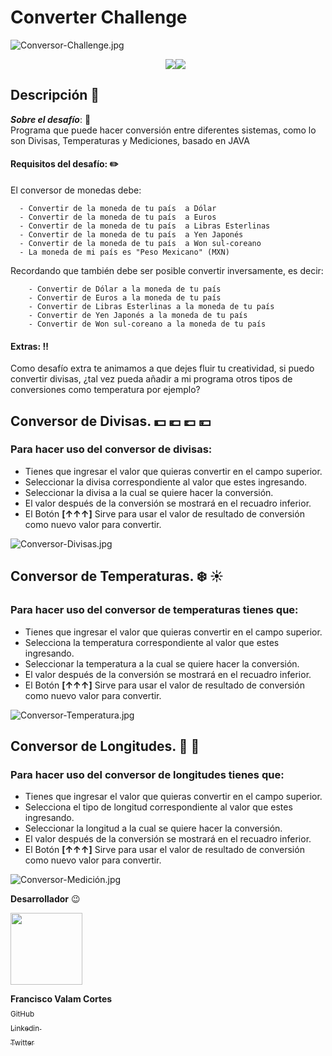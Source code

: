 # Converter Challenge
 ![Conversor-Challenge.jpg](https://i.postimg.cc/1t5QrJ8Q/Conversor.jpg)

<ul align = "center">
<img src="https://img.shields.io/badge/_Lenguaje-190202?style=flat"/><img src="https://img.shields.io/badge/_Java-F20000?style=flat"/>
</ul>

## Descripción :page_facing_up:

***Sobre el desafío***: :pushpin: <br> 
Programa que puede hacer conversión entre diferentes sistemas, como lo son Divisas, Temperaturas y Mediciones, basado en JAVA <br>

#### Requisitos del desafío: :pencil2:

 El conversor de monedas debe:
 
      - Convertir de la moneda de tu país  a Dólar
      - Convertir de la moneda de tu país  a Euros
      - Convertir de la moneda de tu país  a Libras Esterlinas
      - Convertir de la moneda de tu país  a Yen Japonés
      - Convertir de la moneda de tu país  a Won sul-coreano
      - La moneda de mi país es "Peso Mexicano" (MXN)
      
 Recordando que también debe ser posible convertir inversamente, es decir:
 
        - Convertir de Dólar a la moneda de tu país
        - Convertir de Euros a la moneda de tu país
        - Convertir de Libras Esterlinas a la moneda de tu país
        - Convertir de Yen Japonés a la moneda de tu país
        - Convertir de Won sul-coreano a la moneda de tu país

#### Extras: :bangbang:
Como desafío extra te animamos a que dejes fluir tu creatividad, si puedo convertir divisas, ¿tal vez pueda añadir a mi programa otros tipos de conversiones como temperatura por ejemplo?

## Conversor de Divisas. :dollar: :euro: :pound: :yen: 

### Para hacer uso del conversor de divisas: <br>
- Tienes que ingresar el valor que quieras convertir en el campo superior. <br>
- Seleccionar la divisa correspondiente al valor que estes ingresando.<br>
- Seleccionar la divisa a la cual se quiere hacer la conversión.<br>
- El valor después de la conversión se mostrará en el recuadro inferior.<br>
- El Botón **[↑↑↑]** Sirve para usar el valor de resultado de conversión como nuevo valor para convertir.<br>

![Conversor-Divisas.jpg](https://i.postimg.cc/bY4vqfGS/Divisas-Conversor.jpg)

## Conversor de Temperaturas. :snowflake: :sunny: 

### Para hacer uso del conversor de temperaturas tienes que: <br>

- Tienes que ingresar el valor que quieras convertir en el campo superior. <br>
- Selecciona la temperatura correspondiente al valor que estes ingresando.<br>
- Seleccionar la temperatura a la cual se quiere hacer la conversión.<br>
- El valor después de la conversión se mostrará en el recuadro inferior.<br>
- El Botón **[↑↑↑]** Sirve para usar el valor de resultado de conversión como nuevo valor para convertir.<br>

![Conversor-Temperatura.jpg](https://i.postimg.cc/503txXCx/Temperatura-Conversor.jpg)

## Conversor de Longitudes. :straight_ruler: :triangular_ruler:

### Para hacer uso del conversor de longitudes tienes que: <br>

- Tienes que ingresar el valor que quieras convertir en el campo superior. <br>
- Selecciona el tipo de longitud correspondiente al valor que estes ingresando.<br>
- Seleccionar la longitud a la cual se quiere hacer la conversión.<br>
- El valor después de la conversión se mostrará en el recuadro inferior.<br>
- El Botón **[↑↑↑]** Sirve para usar el valor de resultado de conversión como nuevo valor para convertir.<br>

![Conversor-Medición.jpg](https://i.postimg.cc/TYnrn9g1/Medicion-Conversor.jpg)

**Desarrollador** :wink: 

 <img src="https://avatars.githubusercontent.com/u/129345721?v=4" width=115>
 
 **Francisco Valam Cortes**  <br>[<sub>GitHub</sub>](https://github.com/ValamCA) <img src="https://i.postimg.cc/hPxhb2YB/icons8-github-50.png" width =16>
 <br>[<sub>Linkedin </sub> ](https://www.linkedin.com/in/franciscovalamca/)<img src="https://i.postimg.cc/C5LJHycc/icons8-linkedin-48.png" width =16 ><br>
 [<sub>Twitter</sub>](https://twitter.com/FNiggalam)<img src="https://i.postimg.cc/xTrL2ND9/icons8-twitter-48.png" width =16 ><br>

